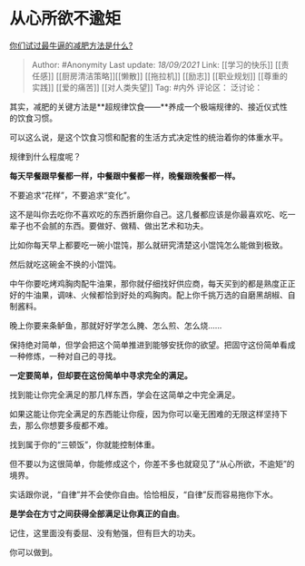 # 从心所欲不逾矩
[你们试过最牛逼的减肥方法是什么?](https://www.zhihu.com/question/357332126/answer/2126676697)

> Author: #Anonymity
> Last update: *18/09/2021*
> Link: [[学习的快乐]] [[责任感]] [[厨房清洁策略]][[懒散]] [[拖拉机]] [[励志]] [[职业规划]] [[尊重的实践]] [[爱的痛苦]] [[对人类失望]]
> Tag: #内外
> 评论区：
> 泛讨论：

其实，减肥的关键方法是**超规律饮食——**养成一个极端规律的、接近仪式性的饮食习惯。

可以这么说，是这个饮食习惯和配套的生活方式决定性的统治着你的体重水平。

规律到什么程度呢？

**每天早餐跟早餐都一样，中餐跟中餐都一样，晚餐跟晚餐都一样。**

不要追求“花样”，不要追求“变化”。

这不是叫你去吃你不喜欢吃的东西折磨你自己。这几餐都应该是你最喜欢吃、吃一辈子也不会腻的东西。要做好、做精、做出艺术和功夫。

比如你每天早上都要吃一碗小馄饨，那么就研究清楚这小馄饨怎么能做到极致。

然后就吃这碗金不换的小馄饨。

中午你要吃烤鸡胸肉配牛油果，那你就仔细找好供应商，每天买到的都是熟度正正好的牛油果，调味、火候都恰到好处的鸡胸肉。配上你千挑万选的自磨黑胡椒、自制酱料。

晚上你要来条鲈鱼，那就好好学怎么腌、怎么煎、怎么烧……

保持绝对简单，但学会把这个简单推进到能够安抚你的欲望。把固守这份简单看成一种修炼，一种对自己的寻找。

**一定要简单，但却要在这份简单中寻求完全的满足。**

找到能让你完全满足的那几样东西，学会在这简单之中完全满足。

如果这能让你完全满足的东西能让你瘦，因为你可以毫无困难的无限这样坚持下去，那么你想要多瘦都不难。

找到属于你的“三顿饭”，你就能控制体重。

但不要以为这很简单，你能修成这个，你差不多也就窥见了“从心所欲，不逾矩”的境界。

实话跟你说，“自律”并不会使你自由。恰恰相反，“自律”反而容易拖你下水。

**是学会在方寸之间获得全部满足让你真正的自由**。

记住，这里面没有委屈、没有勉强，但有巨大的功夫。

你可以做到。

